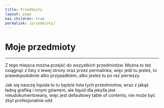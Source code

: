 ```yaml
---
title: Przedmioty
layout: page
has_children: true
permalink: /przedmioty/
---
```


# Moje przedmioty
---
Z tego miejsca można przejść do wszystkich przedmiotów. Można to też osiągnąć z listy z lewej strony
oraz przez permalinka, więc jeśli tu jesteś, to prawdopodobnie albo przypadkiem, albo jesteś tu po raz pierwszy. 

Jak się nauczę liquida to tu będzie lista tych przedmiotów, wraz z jakąś ładną grafiką i innym gównem,
ale liquid dla jekylla jest nieudokumentowany, więc jest defaultowy table of contents, nie może być zbyt profesjonalnie xdd
